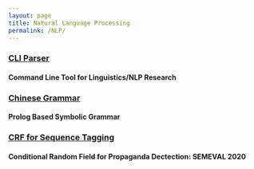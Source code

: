 ```yaml
---
layout: page
title: Natural Language Processing
permalink: /NLP/
---
```

### [CLI Parser](https://github.com/mpk3/Natural-Language-Processing/tree/master/Utilities/cli_parser)
#### Command Line Tool for Linguistics/NLP Research
### [Chinese Grammar](https://github.com/mpk3/Grammar/tree/master/ChineseGrammar)
#### Prolog Based Symbolic Grammar
### [CRF for Sequence Tagging](https://github.com/mpk3/Natural-Language-Processing/tree/master/semeval_11_2020/CRF_Final/main)
#### Conditional Random Field for Propaganda Dectection: SEMEVAL 2020
